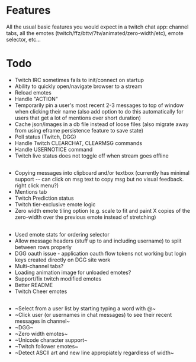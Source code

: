 # Features

All the usual basic features you would expect in a twitch chat app: channel tabs, all the emotes (twitch/ffz/bttv/7tv/animated/zero-width/etc), emote selector, etc...

# Todo

- Twitch IRC sometimes fails to init/connect on startup
- Ability to quickly open/navigate browser to a stream
- Reload emotes
- Handle "ACTION"
- Temporarily pin a user's most recent 2-3 messages to top of window when clicking their name (also add option to do this automatically for users that get a lot of mentions over short duration)
- Cache json/images in a db file instead of loose files (also migrate away from using eframe persistence feature to save state)
- Poll status (Twitch, DGG)
- Handle Twitch CLEARCHAT, CLEARMSG commands
- Handle USERNOTICE command
- Twitch live status does not toggle off when stream goes offline

##

- Copying messages into clipboard and/or textbox (currently has minimal support -- can click on msg text to copy msg but no visual feedback. right click menu?)
- Mentions tab
- Twitch Prediction status
- Twitch tier-exclusive emote logic
- Zero width emote tiling option (e.g. scale to fit and paint X copies of the zero-width over the previous emote instead of stretching)

##

- Used emote stats for ordering selector
- Allow message headers (stuff up to and including username) to split between rows properly
- DGG oauth issue - application oauth flow tokens not working but login keys created directly on DGG site work
- Multi-channel tabs?
- Loading animation image for unloaded emotes?
- Support/fix twitch modified emotes
- Better README
- Twitch Cheer emotes

##

- ~Select from a user list by starting typing a word with @~
- ~Click user (or usernames in chat messages) to see their recent messages in channel~
- ~DGG~
- ~Zero width emotes~
- ~Unicode character support~
- ~Twitch follower emotes~
- ~Detect ASCII art and new line appropiately regardless of width~